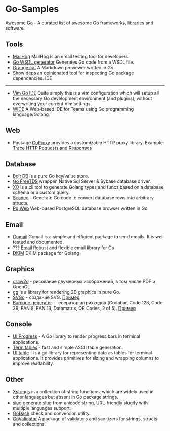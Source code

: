Go-Samples
==========

[Awesome Go](https://github.com/avelino/awesome-go) - A curated list of awesome Go frameworks, libraries and software.

Tools
-----
  * [MailHog](https://github.com/mailhog/MailHog) MailHog is an email testing tool for developers.
  * [Go WSDL generator](https://github.com/hooklift/gowsdl) Generates Go code from a WSDL file.
  * [Orange cat](https://github.com/noraesae/orange-cat) A Markdown previewer written in Go.
  * [Show deps](https://github.com/rogpeppe/showdeps) an opinionated tool for inspecting Go package dependencies.
IDE
---

  * [Vim Go IDE](https://github.com/farazdagi/vim-go-ide) Quite simply this is a vim configuration which will setup all the necessary Go development environment (and plugins), without overwriting your current Vim settings.
  * [WIDE](https://github.com/b3log/wide) A Web-based IDE for Teams using Go programming language/Golang.

Web
---

  * Package [GoProxy](https://github.com/elazarl/goproxy) provides a customizable HTTP proxy library. Example: [Trace HTTP Requests and Responses](https://github.com/elazarl/goproxy/tree/master/examples/goproxy-httpdump)

Database
--------

  * [Bolt DB](https://github.com/boltdb/bolt) is a pure Go key/value store.
  * [Go FreeTDS](https://github.com/minus5/gofreetds) wrapper. Native Sql Server & Sybase database driver.
  * [XO](https://github.com/knq/xo) is a cli tool to generate Golang types and funcs based on a database schema or a custom query.
  * [Scaneo](https://github.com/variadico/scaneo) - Generate Go code to convert database rows into arbitrary structs.
  * [Pg Web](https://github.com/sosedoff/pgweb) Web-based PostgreSQL database browser written in Go.

Email
-----

  * [Gomail](https://github.com/go-gomail/gomail/) Gomail is a simple and efficient package to send emails. It is well tested and documented.
  * ??? [Email](https://github.com/jordan-wright/email) Robust and flexible email library for Go
  * [DKIM](https://github.com/toorop/go-dkim) DKIM package for Golang

Graphics
---------

  * [draw2d](https://github.com/llgcode/draw2d) - рисование двумерных изображений, в том числе PDF и OpenGL
  * [gg](https://github.com/fogleman/gg) is a library for rendering 2D graphics in pure Go.
  * [SVGo](https://github.com/ajstarks/svgo) - создание SVG. [Пример](svgoserver/svgoserver.go)
  * [Barcode generator](github.com/boombuler/barcode) - генератор штрихкодов
      (Codabar, Code 128, Code 39, EAN 8, EAN 13, Datamatrix, QR Codes, 2 of 5). [Пример](barcode/barcode.go)

Console
-------

  * [UI Progress](https://github.com/gosuri/uiprogress) - A Go library to render progress bars in terminal applications.
  * [Term tables](https://github.com/apcera/termtables) -  fast and simple ASCII table generation.
  * [UI table](https://github.com/gosuri/uitable) - is a go library for representing data as tables for terminal applications. It provides primitives for sizing and wrapping columns to improve readability.

Other
-----

  * [Xstrings](https://github.com/huandu/xstrings) is a collection of string functions, which are widely used in other languages but absent in Go package strings.
  * [slug](https://github.com/gosimple/slug) generate slug from unicode string, URL-friendly slugify with multiple languages support.
  * [GoDash](https://github.com/alioygur/godash) check and conversion utility.
  * [GoValidator](https://github.com/asaskevich/govalidator) A package of validators and sanitizers for strings, structs and collections.
